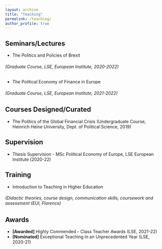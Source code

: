 ```yaml
---
layout: archive
title: "Teaching"
permalink: /teaching/
author_profile: true
---
```


## Seminars/Lectures

* The Politics and Policies of Brexit 
###### (Graduate Course, LSE, European Institute, 2020-2022)

* The Political Economy of Finance in Europe 
###### (Graduate Course, LSE, European Institute, 2021-2022)

## Courses Designed/Curated

* The Politics of the Global Financial Crisis (Undergraduate Course, Heinrich Heine University, Dept. of Political Science, 2019)

## Supervision

* Thesis Supervision - MSc Political Economy of Europe, LSE European Institute (2020-22)

## Training

* Introduction to Teaching in Higher Education 
###### (Didactic theories, course design, communication skills, coursework and assessment (EUI, Florence)

## Awards

* **[Awarded]** Highly Commended - Class Teacher Awards (LSE, 2021-22)
* **[Nominated]** Exceptional Teaching in an Unprecedented Year (LSE, 2020-21)

